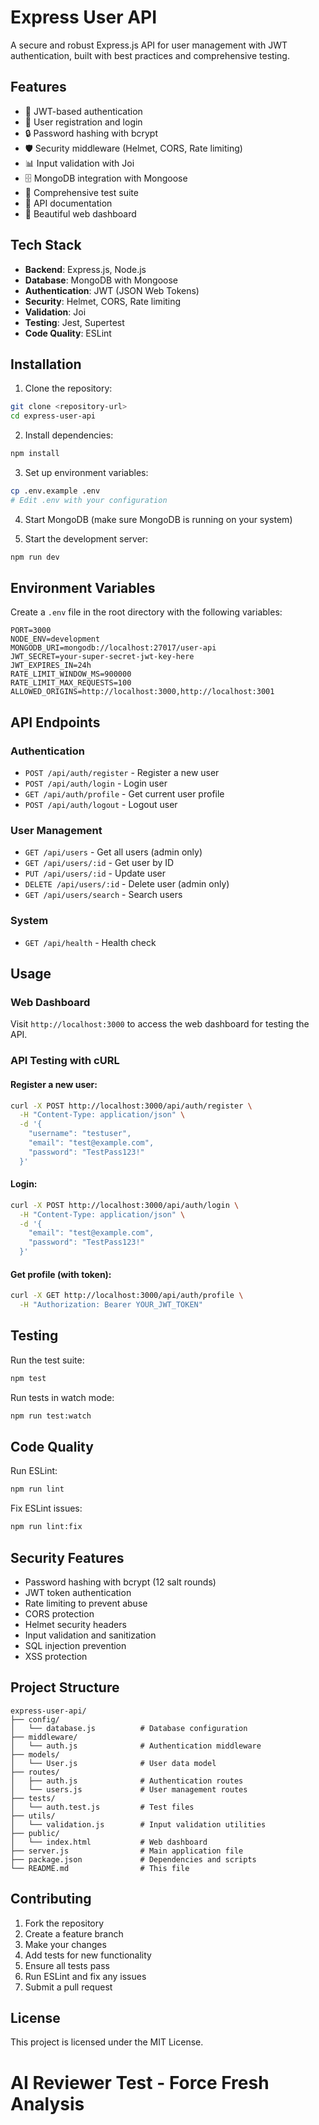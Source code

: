 # Express User API

A secure and robust Express.js API for user management with JWT authentication, built with best practices and comprehensive testing.

## Features

- 🔐 JWT-based authentication
- 👤 User registration and login
- 🔒 Password hashing with bcrypt
- 🛡️ Security middleware (Helmet, CORS, Rate limiting)
- 📊 Input validation with Joi
- 🗄️ MongoDB integration with Mongoose
- 🧪 Comprehensive test suite
- 📝 API documentation
- 🎨 Beautiful web dashboard

## Tech Stack

- **Backend**: Express.js, Node.js
- **Database**: MongoDB with Mongoose
- **Authentication**: JWT (JSON Web Tokens)
- **Security**: Helmet, CORS, Rate limiting
- **Validation**: Joi
- **Testing**: Jest, Supertest
- **Code Quality**: ESLint

## Installation

1. Clone the repository:
```bash
git clone <repository-url>
cd express-user-api
```

2. Install dependencies:
```bash
npm install
```

3. Set up environment variables:
```bash
cp .env.example .env
# Edit .env with your configuration
```

4. Start MongoDB (make sure MongoDB is running on your system)

5. Start the development server:
```bash
npm run dev
```

## Environment Variables

Create a `.env` file in the root directory with the following variables:

```env
PORT=3000
NODE_ENV=development
MONGODB_URI=mongodb://localhost:27017/user-api
JWT_SECRET=your-super-secret-jwt-key-here
JWT_EXPIRES_IN=24h
RATE_LIMIT_WINDOW_MS=900000
RATE_LIMIT_MAX_REQUESTS=100
ALLOWED_ORIGINS=http://localhost:3000,http://localhost:3001
```

## API Endpoints

### Authentication
- `POST /api/auth/register` - Register a new user
- `POST /api/auth/login` - Login user
- `GET /api/auth/profile` - Get current user profile
- `POST /api/auth/logout` - Logout user

### User Management
- `GET /api/users` - Get all users (admin only)
- `GET /api/users/:id` - Get user by ID
- `PUT /api/users/:id` - Update user
- `DELETE /api/users/:id` - Delete user (admin only)
- `GET /api/users/search` - Search users

### System
- `GET /api/health` - Health check

## Usage

### Web Dashboard
Visit `http://localhost:3000` to access the web dashboard for testing the API.

### API Testing with cURL

#### Register a new user:
```bash
curl -X POST http://localhost:3000/api/auth/register \
  -H "Content-Type: application/json" \
  -d '{
    "username": "testuser",
    "email": "test@example.com",
    "password": "TestPass123!"
  }'
```

#### Login:
```bash
curl -X POST http://localhost:3000/api/auth/login \
  -H "Content-Type: application/json" \
  -d '{
    "email": "test@example.com",
    "password": "TestPass123!"
  }'
```

#### Get profile (with token):
```bash
curl -X GET http://localhost:3000/api/auth/profile \
  -H "Authorization: Bearer YOUR_JWT_TOKEN"
```

## Testing

Run the test suite:
```bash
npm test
```

Run tests in watch mode:
```bash
npm run test:watch
```

## Code Quality

Run ESLint:
```bash
npm run lint
```

Fix ESLint issues:
```bash
npm run lint:fix
```

## Security Features

- Password hashing with bcrypt (12 salt rounds)
- JWT token authentication
- Rate limiting to prevent abuse
- CORS protection
- Helmet security headers
- Input validation and sanitization
- SQL injection prevention
- XSS protection

## Project Structure

```
express-user-api/
├── config/
│   └── database.js          # Database configuration
├── middleware/
│   └── auth.js              # Authentication middleware
├── models/
│   └── User.js              # User data model
├── routes/
│   ├── auth.js              # Authentication routes
│   └── users.js             # User management routes
├── tests/
│   └── auth.test.js         # Test files
├── utils/
│   └── validation.js        # Input validation utilities
├── public/
│   └── index.html           # Web dashboard
├── server.js                # Main application file
├── package.json             # Dependencies and scripts
└── README.md                # This file
```

## Contributing

1. Fork the repository
2. Create a feature branch
3. Make your changes
4. Add tests for new functionality
5. Ensure all tests pass
6. Run ESLint and fix any issues
7. Submit a pull request

## License

This project is licensed under the MIT License.
# AI Reviewer Test - Force Fresh Analysis

